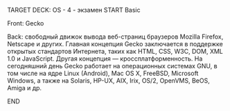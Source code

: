 TARGET DECK: OS - 4 - экзамен
START
Basic

Front: Gecko  

Back: свободный движок вывода веб-страниц браузеров Mozilla Firefox, Netscape и других. Главная концепция Gecko заключается в поддержке открытых стандартов Интернета, таких как HTML, CSS, W3C, DOM, XML 1.0 и JavaScript. Другая концепция — кроссплатформенность. На сегодняшний день Gecko работает на операционных системах GNU, в том числе на ядре Linux (Android), Mac OS X, FreeBSD, Microsoft Windows, а также на Solaris, HP-UX, AIX, Irix, OS/2, OpenVMS, BeOS, Amiga и др.
<!--ID: 1663488761299-->
END 